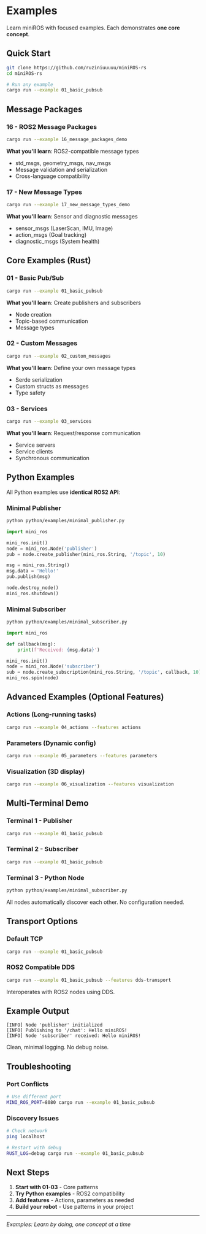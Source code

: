 # Examples

Learn miniROS with focused examples. Each demonstrates **one core concept**.

## Quick Start

```bash
git clone https://github.com/ruziniuuuuu/miniROS-rs
cd miniROS-rs

# Run any example
cargo run --example 01_basic_pubsub
```

## Message Packages

### 16 - ROS2 Message Packages
```bash
cargo run --example 16_message_packages_demo
```

**What you'll learn**: ROS2-compatible message types
- std_msgs, geometry_msgs, nav_msgs
- Message validation and serialization
- Cross-language compatibility

### 17 - New Message Types  
```bash
cargo run --example 17_new_message_types_demo
```

**What you'll learn**: Sensor and diagnostic messages
- sensor_msgs (LaserScan, IMU, Image)
- action_msgs (Goal tracking)
- diagnostic_msgs (System health)

## Core Examples (Rust)

### 01 - Basic Pub/Sub
```bash
cargo run --example 01_basic_pubsub
```

**What you'll learn**: Create publishers and subscribers
- Node creation
- Topic-based communication  
- Message types

### 02 - Custom Messages
```bash
cargo run --example 02_custom_messages
```

**What you'll learn**: Define your own message types
- Serde serialization
- Custom structs as messages
- Type safety

### 03 - Services
```bash
cargo run --example 03_services
```

**What you'll learn**: Request/response communication
- Service servers
- Service clients
- Synchronous communication

## Python Examples

All Python examples use **identical ROS2 API**:

### Minimal Publisher
```bash
python python/examples/minimal_publisher.py
```

```python
import mini_ros

mini_ros.init()
node = mini_ros.Node('publisher')
pub = node.create_publisher(mini_ros.String, '/topic', 10)

msg = mini_ros.String()
msg.data = 'Hello!'
pub.publish(msg)

node.destroy_node()
mini_ros.shutdown()
```

### Minimal Subscriber
```bash
python python/examples/minimal_subscriber.py
```

```python
import mini_ros

def callback(msg):
    print(f'Received: {msg.data}')

mini_ros.init()
node = mini_ros.Node('subscriber')
sub = node.create_subscription(mini_ros.String, '/topic', callback, 10)
mini_ros.spin(node)
```

## Advanced Examples (Optional Features)

### Actions (Long-running tasks)
```bash
cargo run --example 04_actions --features actions
```

### Parameters (Dynamic config)
```bash
cargo run --example 05_parameters --features parameters
```

### Visualization (3D display)
```bash
cargo run --example 06_visualization --features visualization
```

## Multi-Terminal Demo

### Terminal 1 - Publisher
```bash
cargo run --example 01_basic_pubsub
```

### Terminal 2 - Subscriber  
```bash
cargo run --example 01_basic_pubsub
```

### Terminal 3 - Python Node
```bash
python python/examples/minimal_subscriber.py
```

All nodes automatically discover each other. No configuration needed.

## Transport Options

### Default TCP
```bash
cargo run --example 01_basic_pubsub
```

### ROS2 Compatible DDS
```bash
cargo run --example 01_basic_pubsub --features dds-transport
```

Interoperates with ROS2 nodes using DDS.

## Example Output

```
[INFO] Node 'publisher' initialized
[INFO] Publishing to '/chat': Hello miniROS!
[INFO] Node 'subscriber' received: Hello miniROS!
```

Clean, minimal logging. No debug noise.

## Troubleshooting

### Port Conflicts
```bash
# Use different port
MINI_ROS_PORT=8080 cargo run --example 01_basic_pubsub
```

### Discovery Issues
```bash
# Check network
ping localhost

# Restart with debug
RUST_LOG=debug cargo run --example 01_basic_pubsub
```

## Next Steps

1. **Start with 01-03** - Core patterns
2. **Try Python examples** - ROS2 compatibility  
3. **Add features** - Actions, parameters as needed
4. **Build your robot** - Use patterns in your project

---

*Examples: Learn by doing, one concept at a time* 